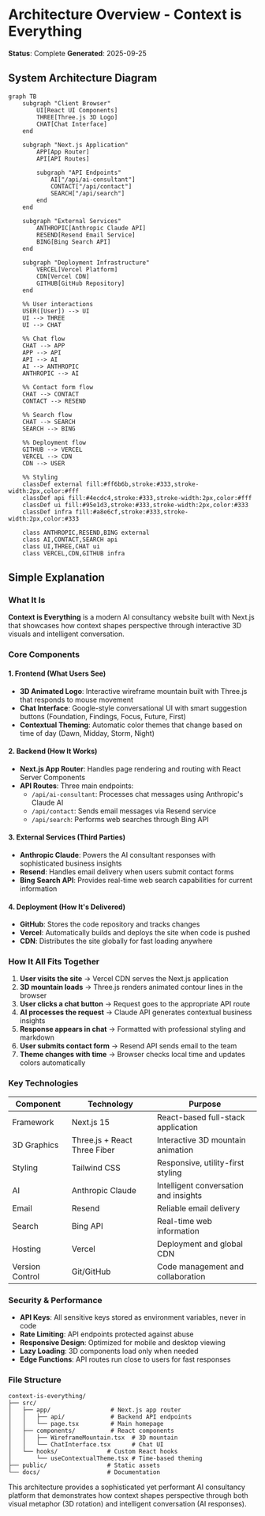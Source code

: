 # Architecture Overview - Context is Everything

**Status**: Complete
**Generated**: 2025-09-25

## System Architecture Diagram

```mermaid
graph TB
    subgraph "Client Browser"
        UI[React UI Components]
        THREE[Three.js 3D Logo]
        CHAT[Chat Interface]
    end

    subgraph "Next.js Application"
        APP[App Router]
        API[API Routes]

        subgraph "API Endpoints"
            AI["/api/ai-consultant"]
            CONTACT["/api/contact"]
            SEARCH["/api/search"]
        end
    end

    subgraph "External Services"
        ANTHROPIC[Anthropic Claude API]
        RESEND[Resend Email Service]
        BING[Bing Search API]
    end

    subgraph "Deployment Infrastructure"
        VERCEL[Vercel Platform]
        CDN[Vercel CDN]
        GITHUB[GitHub Repository]
    end

    %% User interactions
    USER([User]) --> UI
    UI --> THREE
    UI --> CHAT

    %% Chat flow
    CHAT --> APP
    APP --> API
    API --> AI
    AI --> ANTHROPIC
    ANTHROPIC --> AI

    %% Contact form flow
    CHAT --> CONTACT
    CONTACT --> RESEND

    %% Search flow
    CHAT --> SEARCH
    SEARCH --> BING

    %% Deployment flow
    GITHUB --> VERCEL
    VERCEL --> CDN
    CDN --> USER

    %% Styling
    classDef external fill:#ff6b6b,stroke:#333,stroke-width:2px,color:#fff
    classDef api fill:#4ecdc4,stroke:#333,stroke-width:2px,color:#fff
    classDef ui fill:#95e1d3,stroke:#333,stroke-width:2px,color:#333
    classDef infra fill:#a8e6cf,stroke:#333,stroke-width:2px,color:#333

    class ANTHROPIC,RESEND,BING external
    class AI,CONTACT,SEARCH api
    class UI,THREE,CHAT ui
    class VERCEL,CDN,GITHUB infra
```

## Simple Explanation

### What It Is
**Context is Everything** is a modern AI consultancy website built with Next.js that showcases how context shapes perspective through interactive 3D visuals and intelligent conversation.

### Core Components

#### 1. **Frontend (What Users See)**

- **3D Animated Logo**: Interactive wireframe mountain built with Three.js that responds to mouse movement
- **Chat Interface**: Google-style conversational UI with smart suggestion buttons (Foundation, Findings, Focus, Future, First)
- **Contextual Theming**: Automatic color themes that change based on time of day (Dawn, Midday, Storm, Night)

#### 2. **Backend (How It Works)**

- **Next.js App Router**: Handles page rendering and routing with React Server Components
- **API Routes**: Three main endpoints:
  - `/api/ai-consultant`: Processes chat messages using Anthropic's Claude AI
  - `/api/contact`: Sends email messages via Resend service
  - `/api/search`: Performs web searches through Bing API

#### 3. **External Services (Third Parties)**

- **Anthropic Claude**: Powers the AI consultant responses with sophisticated business insights
- **Resend**: Handles email delivery when users submit contact forms
- **Bing Search API**: Provides real-time web search capabilities for current information

#### 4. **Deployment (How It's Delivered)**

- **GitHub**: Stores the code repository and tracks changes
- **Vercel**: Automatically builds and deploys the site when code is pushed
- **CDN**: Distributes the site globally for fast loading anywhere

### How It All Fits Together

1. **User visits the site** → Vercel CDN serves the Next.js application
2. **3D mountain loads** → Three.js renders animated contour lines in the browser
3. **User clicks a chat button** → Request goes to the appropriate API route
4. **AI processes the request** → Claude API generates contextual business insights
5. **Response appears in chat** → Formatted with professional styling and markdown
6. **User submits contact form** → Resend API sends email to the team
7. **Theme changes with time** → Browser checks local time and updates colors automatically

### Key Technologies

| Component | Technology | Purpose |
|-----------|-----------|---------|
| Framework | Next.js 15 | React-based full-stack application |
| 3D Graphics | Three.js + React Three Fiber | Interactive 3D mountain animation |
| Styling | Tailwind CSS | Responsive, utility-first styling |
| AI | Anthropic Claude | Intelligent conversation and insights |
| Email | Resend | Reliable email delivery |
| Search | Bing API | Real-time web information |
| Hosting | Vercel | Deployment and global CDN |
| Version Control | Git/GitHub | Code management and collaboration |

### Security & Performance

- **API Keys**: All sensitive keys stored as environment variables, never in code
- **Rate Limiting**: API endpoints protected against abuse
- **Responsive Design**: Optimized for mobile and desktop viewing
- **Lazy Loading**: 3D components load only when needed
- **Edge Functions**: API routes run close to users for fast responses

### File Structure

```text
context-is-everything/
├── src/
│   ├── app/                 # Next.js app router
│   │   ├── api/             # Backend API endpoints
│   │   └── page.tsx         # Main homepage
│   ├── components/          # React components
│   │   ├── WireframeMountain.tsx  # 3D mountain
│   │   └── ChatInterface.tsx      # Chat UI
│   └── hooks/              # Custom React hooks
│       └── useContextualTheme.tsx # Time-based theming
├── public/                 # Static assets
└── docs/                   # Documentation
```

This architecture provides a sophisticated yet performant AI consultancy platform that demonstrates how context shapes perspective through both visual metaphor (3D rotation) and intelligent conversation (AI responses).
